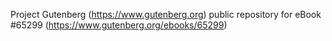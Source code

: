Project Gutenberg (https://www.gutenberg.org) public repository for
eBook #65299 (https://www.gutenberg.org/ebooks/65299)
